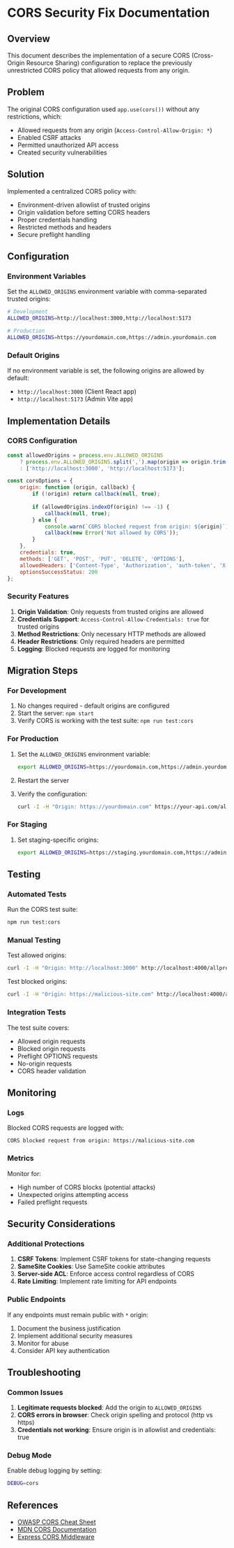 # CORS Security Fix Documentation

## Overview

This document describes the implementation of a secure CORS (Cross-Origin Resource Sharing) configuration to replace the previously unrestricted CORS policy that allowed requests from any origin.

## Problem

The original CORS configuration used `app.use(cors())` without any restrictions, which:
- Allowed requests from any origin (`Access-Control-Allow-Origin: *`)
- Enabled CSRF attacks
- Permitted unauthorized API access
- Created security vulnerabilities

## Solution

Implemented a centralized CORS policy with:
- Environment-driven allowlist of trusted origins
- Origin validation before setting CORS headers
- Proper credentials handling
- Restricted methods and headers
- Secure preflight handling

## Configuration

### Environment Variables

Set the `ALLOWED_ORIGINS` environment variable with comma-separated trusted origins:

```bash
# Development
ALLOWED_ORIGINS=http://localhost:3000,http://localhost:5173

# Production
ALLOWED_ORIGINS=https://yourdomain.com,https://admin.yourdomain.com
```

### Default Origins

If no environment variable is set, the following origins are allowed by default:
- `http://localhost:3000` (Client React app)
- `http://localhost:5173` (Admin Vite app)

## Implementation Details

### CORS Configuration

```javascript
const allowedOrigins = process.env.ALLOWED_ORIGINS 
    ? process.env.ALLOWED_ORIGINS.split(',').map(origin => origin.trim())
    : ['http://localhost:3000', 'http://localhost:5173'];

const corsOptions = {
    origin: function (origin, callback) {
        if (!origin) return callback(null, true);
        
        if (allowedOrigins.indexOf(origin) !== -1) {
            callback(null, true);
        } else {
            console.warn(`CORS blocked request from origin: ${origin}`);
            callback(new Error('Not allowed by CORS'));
        }
    },
    credentials: true,
    methods: ['GET', 'POST', 'PUT', 'DELETE', 'OPTIONS'],
    allowedHeaders: ['Content-Type', 'Authorization', 'auth-token', 'X-Requested-With'],
    optionsSuccessStatus: 200
};
```

### Security Features

1. **Origin Validation**: Only requests from trusted origins are allowed
2. **Credentials Support**: `Access-Control-Allow-Credentials: true` for trusted origins
3. **Method Restrictions**: Only necessary HTTP methods are allowed
4. **Header Restrictions**: Only required headers are permitted
5. **Logging**: Blocked requests are logged for monitoring

## Migration Steps

### For Development

1. No changes required - default origins are configured
2. Start the server: `npm start`
3. Verify CORS is working with the test suite: `npm run test:cors`

### For Production

1. Set the `ALLOWED_ORIGINS` environment variable:
   ```bash
   export ALLOWED_ORIGINS=https://yourdomain.com,https://admin.yourdomain.com
   ```

2. Restart the server

3. Verify the configuration:
   ```bash
   curl -I -H "Origin: https://yourdomain.com" https://your-api.com/allproducts
   ```

### For Staging

1. Set staging-specific origins:
   ```bash
   export ALLOWED_ORIGINS=https://staging.yourdomain.com,https://admin-staging.yourdomain.com
   ```

## Testing

### Automated Tests

Run the CORS test suite:
```bash
npm run test:cors
```

### Manual Testing

Test allowed origins:
```bash
curl -I -H "Origin: http://localhost:3000" http://localhost:4000/allproducts
```

Test blocked origins:
```bash
curl -I -H "Origin: https://malicious-site.com" http://localhost:4000/allproducts
```

### Integration Tests

The test suite covers:
- Allowed origin requests
- Blocked origin requests
- Preflight OPTIONS requests
- No-origin requests
- CORS header validation

## Monitoring

### Logs

Blocked CORS requests are logged with:
```
CORS blocked request from origin: https://malicious-site.com
```

### Metrics

Monitor for:
- High number of CORS blocks (potential attacks)
- Unexpected origins attempting access
- Failed preflight requests

## Security Considerations

### Additional Protections

1. **CSRF Tokens**: Implement CSRF tokens for state-changing requests
2. **SameSite Cookies**: Use SameSite cookie attributes
3. **Server-side ACL**: Enforce access control regardless of CORS
4. **Rate Limiting**: Implement rate limiting for API endpoints

### Public Endpoints

If any endpoints must remain public with `*` origin:
1. Document the business justification
2. Implement additional security measures
3. Monitor for abuse
4. Consider API key authentication

## Troubleshooting

### Common Issues

1. **Legitimate requests blocked**: Add the origin to `ALLOWED_ORIGINS`
2. **CORS errors in browser**: Check origin spelling and protocol (http vs https)
3. **Credentials not working**: Ensure origin is in allowlist and credentials: true

### Debug Mode

Enable debug logging by setting:
```bash
DEBUG=cors
```

## References

- [OWASP CORS Cheat Sheet](https://cheatsheetseries.owasp.org/cheatsheets/Cross_Origin_Resource_Sharing_Cheat_Sheet.html)
- [MDN CORS Documentation](https://developer.mozilla.org/en-US/docs/Web/HTTP/CORS)
- [Express CORS Middleware](https://github.com/expressjs/cors)
